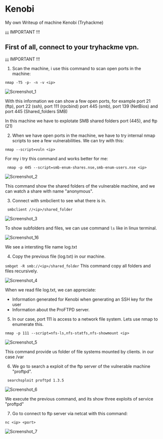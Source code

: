 # Kenobi
My own Writeup of machine Kenobi (Tryhackme)

¡¡¡ IMPORTANT !!!
## First of all, connect to your tryhackme vpn.
¡¡¡ IMPORTANT !!!

1. Scan the machine, i use this command to scan open ports in the machine:

````nmap -T5 -p- -n -v <ip>````
  
![Screenshot_1](https://user-images.githubusercontent.com/80575736/111028536-849d6380-83f7-11eb-8356-e13b67d6fe01.png)

With this information we can show a few open ports, for example port 21 (ftp), port 22 (ssh), port 111 (rpcbind) port 445 (smb), port 139 (NetBios) and port 445 (Shared_folders SMB)

In this machine we have to explotate SMB shared folders port (445), and ftp (21)

2. When we have open ports in the machine, we have to try internal nmap scripts to see a few vulnerabilities. We can try with this:

```nmap --script=vuln <ip> ```

For my i try this command and works better for me:

``` nmap -p 445 --script=smb-enum-shares.nse,smb-enum-users.nse <ip>```

![Screenshot_2](https://user-images.githubusercontent.com/80575736/111028824-87995380-83f9-11eb-881f-44023f30b244.png)

This command show the shared folders of the vulnerable machine, and we can watch a share with name "anonymous".

3. Connect with smbclient to see what there is in.

``` smbclient //<ip>/shared_folder```

![Screenshot_3](https://user-images.githubusercontent.com/80575736/111029377-b533cc00-83fc-11eb-8e64-8c7367b52469.png)

To show subfolders and files, we can use command ```ls``` like in linux terminal.

![Screenshot_16](https://user-images.githubusercontent.com/80575736/111029450-ef04d280-83fc-11eb-8ffb-360bad8ad4dd.png)

We see a  intersting file name log.txt

4. Copy the previous file (log.txt) in our machine.

```smbget -R smb://<ip>/shared_folder```
This command copy all folders and files recursively.

![Screenshot_4](https://user-images.githubusercontent.com/80575736/111029700-55d6bb80-83fe-11eb-90cc-44e8729870bc.png)

When we read file log.txt, we can appreciate:
- Information generated for Kenobi when generating an SSH key for the user
- Information about the ProFTPD server.

5. In our case, port 111 is access to a network file system. Lets use nmap to enumerate this.

```nmap -p 111 --script=nfs-ls,nfs-statfs,nfs-showmount <ip>```

![Screenshot_5](https://user-images.githubusercontent.com/80575736/111030205-4e64e180-8401-11eb-85a2-7e27491d9d16.png)

This command provide us folder of file systems mounted by clients. in our case /var 

6. We go to search a exploit of the ftp server of the vulnerable machine "proftpd".

``` searchsploit proftpd 1.3.5```

![Screenshot_6](https://user-images.githubusercontent.com/80575736/111030486-cb448b00-8402-11eb-8d99-e29502e59f14.png)

We execute the previous command, and its show three exploits of service "proftpd"


7. Go to connect to ftp server via netcat with this command:

``` nc <ip> <port> ```

![Screenshot_7](https://user-images.githubusercontent.com/80575736/111030610-8a00ab00-8403-11eb-9848-c6991de16fb9.png)



